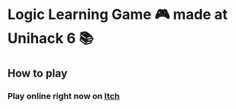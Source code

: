 # Logic Learning Game 🎮 made at Unihack 6 📚

## How to play 

### Play online right now on [Itch](https://gabriel1961.itch.io/cheddar-chase) 
